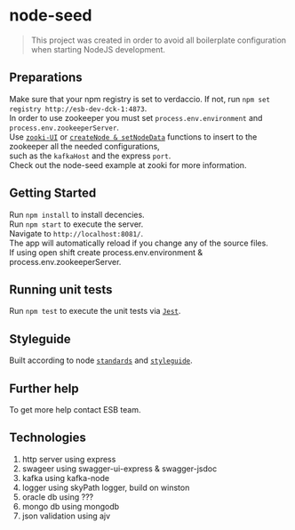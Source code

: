 node-seed
===============

<blockquote>
This project was created in order to avoid all boilerplate configuration when starting NodeJS development.
</blockquote>

## Preparations
Make sure that your npm registry is set to verdaccio. If not, run `npm set registry http://esb-dev-dck-1:4873`.
<br/>
In order to use zookeeper you must set `process.env.environment` and `process.env.zookeeperServer`. 
<br/>
Use [`zooki-UI`](http://zooki-skp.app.osft/) or [`createNode & setNodeData`](https://bitbucket.app.iaf/projects/SP/repos/skp-zookeeper-node-access/browse) functions to insert to the zookeeper all the needed configurations,
<br/>
such as the `kafkaHost` and the express `port`.
<br/>
Check out the node-seed example at zooki for more information.

## Getting Started
Run `npm install` to install decencies.
<br/>
Run `npm start` to execute the server.
<br/>
Navigate to `http://localhost:8081/`.
<br/>
The app will automatically reload if you change any of the source files.
<br/>
If using open shift create process.env.environment & process.env.zookeeperServer.
<br/>
## Running unit tests

Run `npm test` to execute the unit tests via [`Jest`](https://confluence.app.iaf/display/MP/Jest).

## Styleguide

Built according to node [`standards`](https://confluence.app.iaf/pages/viewpage.action?pageId=40502350) and [`styleguide`](https://bitbucket.app.iaf/projects/MP/repos/styleguides/browse/node/node-styleguide.md).

## Further help

To get more help contact ESB team.

## Technologies
1. http server using express 
2. swageer using swagger-ui-express & swagger-jsdoc
3. kafka using kafka-node
4. logger using skyPath logger, build on winston
5. oracle db using ???
6. mongo db using mongodb
7. json validation using ajv